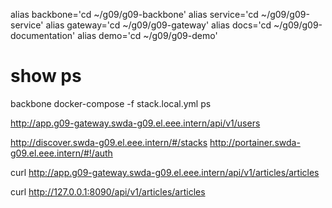 alias backbone='cd ~/g09/g09-backbone'
alias service='cd ~/g09/g09-service'
alias gateway='cd ~/g09/g09-gateway'
alias docs='cd ~/g09/g09-documentation'
alias demo='cd ~/g09/g09-demo'

# show ps
backbone
docker-compose -f stack.local.yml ps


http://app.g09-gateway.swda-g09.el.eee.intern/api/v1/users

http://discover.swda-g09.el.eee.intern/#/stacks
http://portainer.swda-g09.el.eee.intern/#!/auth

curl http://app.g09-gateway.swda-g09.el.eee.intern/api/v1/articles/articles

curl http://127.0.0.1:8090/api/v1/articles/articles
